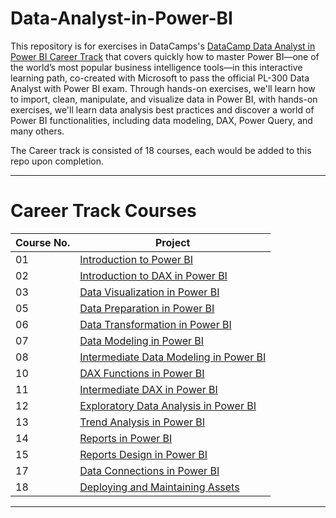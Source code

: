 # Data-Analyst-in-Power-BI


This repository is for exercises in DataCamps's [DataCamp Data Analyst in Power BI Career Track](https://app.datacamp.com/learn/career-tracks/data-analyst-in-power-bi)
that covers quickly how to master Power BI—one of the world’s most popular business intelligence tools—in this interactive learning path, 
co-created with Microsoft to pass the official PL-300 Data Analyst with Power BI exam.
Through hands-on exercises, we'll learn how to import, clean, manipulate, and visualize data in Power BI, with hands-on exercises, we'll learn data analysis 
best practices and discover a world of Power BI functionalities, including data modeling, DAX, Power Query, and many others.

The Career track is consisted of 18 courses, each would be added to this repo upon completion.
___

# Career Track Courses

| Course No.  | Project |
| ---		  | ----    |
| 01		  | [Introduction to Power BI](https://github.com/shrutipitale/Data-Analyst-in-Power-BI/tree/79a97758cc99df0d724081dbe1f932ccb3030911/01-Introduction-to-Power-BI) 				|
| 02 		  | [Introduction to DAX in Power BI](https://github.com/shrutipitale/Data-Analyst-in-Power-BI/tree/ae51e213544b5751d26f65c1f56d6522b84e04e6/02-Introduction-to-DAX-in-Power-BI) 	|
| 03 		  | [Data Visualization in Power BI](https://github.com/shrutipitale/Data-Analyst-in-Power-BI/tree/222ee9a36622cdcc17747c8b3725bf9271382ace/03-Data-Visualization-in-Power-BI)		|
| 05 		  | [Data Preparation in Power BI]() 		|
| 06 		  | [Data Transformation in Power BI]() 																					|
| 07 		  | [Data Modeling in Power BI]() 				|
| 08		  | [Intermediate Data Modeling in Power BI]() 																		|
| 10 		  | [DAX Functions in Power BI]() 																								|
| 11 		  | [Intermediate DAX in Power BI]() 																							|
| 12		  | [Exploratory Data Analysis in Power BI]() 																		|
| 13		  | [Trend Analysis in Power BI]() 																            		|
| 14		  | [Reports in Power BI]() 																		|
| 15  	  | [Reports Design in Power BI]() 																		|
| 17 		  | [Data Connections in Power BI]()																							|
| 18 		  | [Deploying and Maintaining Assets]()																					|
___
